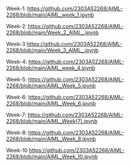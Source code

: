  Week-1: 
 https://github.com/2303A52268/AIML-2268/blob/main/AIML_week_1.ipynb

 Week-2:
 https://github.com/2303A52268/AIML-2268/blob/main/Week_2_AIML_.ipynb

 Week-3
 https://github.com/2303A52268/AIML-2268/blob/main/Week_3_AIML_.ipynb

 Week-4:
 https://github.com/2303A52268/AIML-2268/blob/main/AIML_week_4.ipynb

 Week-5:
 https://github.com/2303A52268/AIML-2268/blob/main/AIML_Week_5.ipynb

 Week-6:
 https://github.com/2303A52268/AIML-2268/blob/main/AIML_Week_6.ipynb

 Week-7:
 https://github.com/2303A52268/AIML-2268/blob/main/AIML_Week(7).ipynb

 Week-8:
 https://github.com/2303A52268/AIML-2268/blob/main/AIML_Week_8.ipynb

 Week-10
 https://github.com/2303A52268/AIML-2268/blob/main/AIML_Week_10.ipynb
